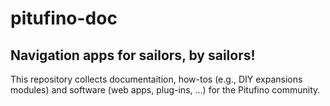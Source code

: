 # pitufino-doc
## Navigation apps for sailors, by sailors!

This repository collects documentaition, how-tos (e.g., DIY expansions modules) and software (web apps, plug-ins, ...) for the Pitufino community.
